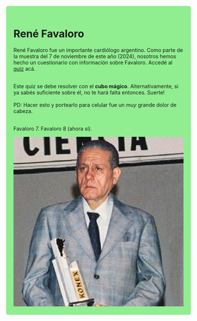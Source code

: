 <div style="background-color: lightgreen; padding: 20px; border-radius: 5px;">
  <h1>René Favaloro</h1>

  <p>René Favaloro fue un importante cardiólogo argentino. Como parte de la muestra del 7 de noviembre de este año (2024), nosotros hemos hecho un cuestionario con información sobre Favaloro. Accedé al <a href="favaloro_8.html">quiz</a> acá.</p>
  <br>Este quiz se debe resolver con el <b>cubo mágico</b>. Alternativamente, si ya sabés suficiente sobre él, no te hará falta entonces. Suerte!
  <br><br>PD: Hacer esto y portearlo para celular fue un <i>muy</i> grande dolor de cabeza.

  <br>Favaloro 7. Favaloro 8 (ahora sí).
  
  <img src="favaloro_premio.jpg" alt="Favaloro">
</div>
